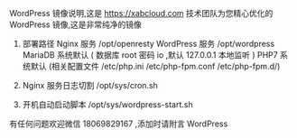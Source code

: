 WordPress 镜像说明,这是 https://xabcloud.com 技术团队为您精心优化的 WordPress 镜像,这是非常纯净的镜像

1. 部署路径
   Nginx 服务 /opt/openresty
   WordPress 服务 /opt/wordpress
   MariaDB 系统默认 ( 数据库 root 密码 io ,默认 127.0.0.1 本地监听 )
   PHP7 系统默认 (相关配置文件 /etc/php.ini /etc/php-fpm.conf /etc/php-fpm.d/)

2. Nginx 服务日志切割 /opt/sys/cron.sh

3. 开机自动启动脚本 /opt/sys/wordpress-start.sh

有任何问题欢迎微信 18069829167 ,添加时请附言 WordPress